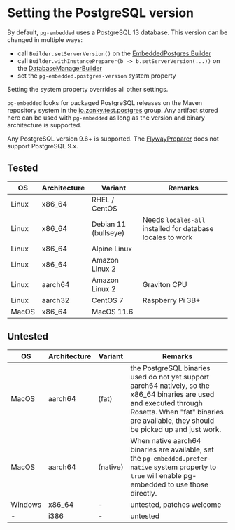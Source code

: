 # Setting the PostgreSQL version

By default, `pg-embedded` uses a PostgreSQL 13 database. This version can be changed in multiple ways:

- call `Builder.setServerVersion()` on the [EmbeddedPostgres.Builder](apidocs/de.softwareforge.testing.postgres/de/softwareforge/testing/postgres/embedded/EmbeddedPostgres.Builder.html)
- call `Builder.withInstancePreparer(b -> b.setServerVersion(...))` on the [DatabaseManagerBuilder](apidocs/de.softwareforge.testing.postgres/de/softwareforge/testing/postgres/embedded/DatabaseManager.Builder.html)
- set the `pg-embedded.postgres-version` system property

Setting the system property overrides all other settings.

`pg-embedded` looks for packaged PostgreSQL releases on the Maven repository system in the [io.zonky.test.postgres](https://search.maven.org/search?q=g:io.zonky.test.postgres) group. Any artifact stored here can be used with `pg-embedded` as long as the version and binary architecture is supported.

Any PostgreSQL version 9.6+ is supported. The [FlywayPreparer](apidocs/de.softwareforge.testing.postgres/de/softwareforge/testing/postgres/embedded/FlywayPreparer.html) does not support PostgreSQL 9.x.

## Tested

| OS | Architecture | Variant | Remarks |
|----|--------------|--------------|---------|
| Linux | x86_64 | RHEL / CentOS   |         |
| Linux | x86_64 | Debian 11 (bullseye) | Needs `locales-all` installed for database locales to work |
| Linux | x86_64 | Alpine Linux | |
| Linux | x86_64 | Amazon Linux 2  |         |
| Linux | aarch64 | Amazon Linux 2 | Graviton CPU |
| Linux | aarch32 | CentOS 7 | Raspberry Pi 3B+ |
| MacOS | x86_64 | MacOS 11.6 | |

## Untested

| OS | Architecture | Variant | Remarks |
|----|--------------|--------------|---------|
| MacOS | aarch64 | (fat)  | the PostgreSQL binaries used do not yet support aarch64 natively, so the x86_64 binaries are used and executed through Rosetta. When "fat" binaries are available, they should be picked up and just work. |
| MacOS | aarch64 | (native) | When native aarch64 binaries are available, set the `pg-embedded.prefer-native` system property to `true` will enable pg-embedded to use those directly. |
| Windows | x86_64 | - | untested, patches welcome |
| - | i386 | - | untested |
